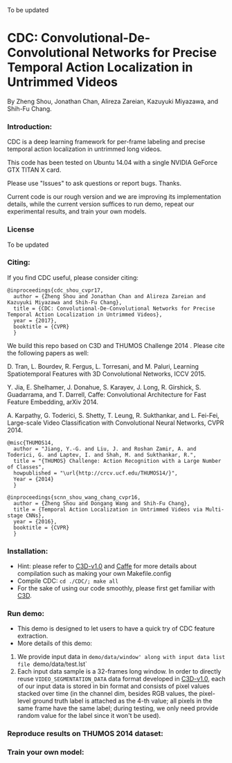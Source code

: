 To be updated

# CDC: Convolutional-De-Convolutional Networks for Precise Temporal Action Localization in Untrimmed Videos

By Zheng Shou, Jonathan Chan, Alireza Zareian, Kazuyuki Miyazawa, and Shih-Fu Chang.

### Introduction:

CDC is a deep learning framework for per-frame labeling and precise temporal action localization in untrimmed long videos.

This code has been tested on Ubuntu 14.04 with a single NVIDIA GeForce GTX TITAN X card.

Please use "Issues" to ask questions or report bugs. Thanks.

[comment]: # ()
Current code is our rough version and we are improving its implementation details, while the current version suffices to run demo, repeat our experimental results, and train your own models.

### License

To be updated

### Citing:

If you find CDC useful, please consider citing:

    @inproceedings{cdc_shou_cvpr17,
      author = {Zheng Shou and Jonathan Chan and Alireza Zareian and Kazuyuki Miyazawa and Shih-Fu Chang},
      title = {CDC: Convolutional-De-Convolutional Networks for Precise Temporal Action Localization in Untrimmed Videos},
      year = {2017},
      booktitle = {CVPR} 
      }
    
We build this repo based on C3D and THUMOS Challenge 2014 . Please cite the following papers as well:

D. Tran, L. Bourdev, R. Fergus, L. Torresani, and M. Paluri, Learning Spatiotemporal Features with 3D Convolutional Networks, ICCV 2015.

Y. Jia, E. Shelhamer, J. Donahue, S. Karayev, J. Long, R. Girshick, S. Guadarrama, and T. Darrell, Caffe: Convolutional Architecture for Fast Feature Embedding, arXiv 2014.

A. Karpathy, G. Toderici, S. Shetty, T. Leung, R. Sukthankar, and L. Fei-Fei, Large-scale Video Classification with Convolutional Neural Networks, CVPR 2014.

    @misc{THUMOS14,
      author = "Jiang, Y.-G. and Liu, J. and Roshan Zamir, A. and Toderici, G. and Laptev, I. and Shah, M. and Sukthankar, R.",
      title = "{THUMOS} Challenge: Action Recognition with a Large Number of Classes",
      howpublished = "\url{http://crcv.ucf.edu/THUMOS14/}",
      Year = {2014}
      }
      
    @inproceedings{scnn_shou_wang_chang_cvpr16,
      author = {Zheng Shou and Dongang Wang and Shih-Fu Chang},
      title = {Temporal Action Localization in Untrimmed Videos via Multi-stage CNNs},
      year = {2016},
      booktitle = {CVPR} 
      }
      
### Installation:
- Hint: please refer to [C3D-v1.0](https://github.com/facebook/C3D/tree/master/C3D-v1.0) and [Caffe](https://github.com/BVLC/caffe) for more details about compilation such as making your own Makefile.config
- Compile CDC: `cd ./CDC/; make all`
- For the sake of using our code smoothly, please first get familiar with [C3D](https://github.com/facebook/C3D).

### Run demo:
- This demo is designed to let users to have a quick try of CDC feature extraction.
- More details of this demo:
1. We provide input data in `demo/data/window' along with input data list file `demo/data/test.lst`
2. Each input data sample is a 32-frames long window. In order to directly reuse `VIDEO_SEGMENTATION_DATA` data format developed in [C3D-v1.0](https://github.com/facebook/C3D/tree/master/C3D-v1.0), each of our input data is stored in bin format and consists of pixel values stacked over time (in the channel dim, besides RGB values, the pixel-level ground truth label is attached as the 4-th value; all pixels in the same frame have the same label; during testing, we only need provide random value for the label since it won't be used).

### Reproduce results on THUMOS 2014 dataset:


### Train your own model:




